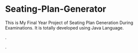 # Seating-Plan-Generator

This is My Final Year Project of Seating Plan Generation During Examinations. It is totally developed using Java Language.












.































































































































































































































































.






































